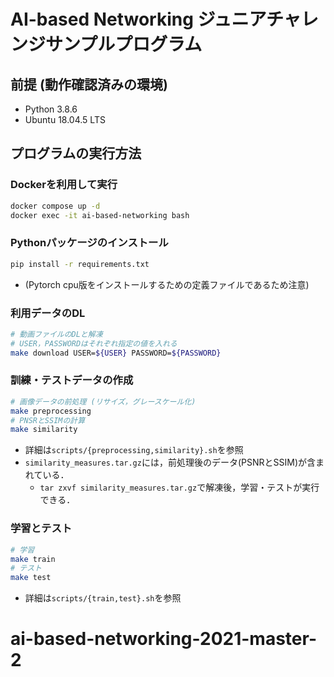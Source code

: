 # AI-based Networking ジュニアチャレンジサンプルプログラム

## 前提 (動作確認済みの環境)

- Python 3.8.6
- Ubuntu 18.04.5 LTS

## プログラムの実行方法

### Dockerを利用して実行

```bash
docker compose up -d
docker exec -it ai-based-networking bash
```

### Pythonパッケージのインストール

```bash
pip install -r requirements.txt
```

- (Pytorch cpu版をインストールするための定義ファイルであるため注意)

### 利用データのDL

```bash
# 動画ファイルのDLと解凍
# USER，PASSWORDはそれぞれ指定の値を入れる
make download USER=${USER} PASSWORD=${PASSWORD}
```

### 訓練・テストデータの作成

```bash
# 画像データの前処理 (リサイズ，グレースケール化)
make preprocessing
# PNSRとSSIMの計算
make similarity
```

- 詳細は`scripts/{preprocessing,similarity}.sh`を参照
- `similarity_measures.tar.gz`には，前処理後のデータ(PSNRとSSIM)が含まれている．
  - `tar zxvf similarity_measures.tar.gz`で解凍後，学習・テストが実行できる．

### 学習とテスト

```bash
# 学習
make train
# テスト
make test
```

- 詳細は`scripts/{train,test}.sh`を参照

# ai-based-networking-2021-master-2
